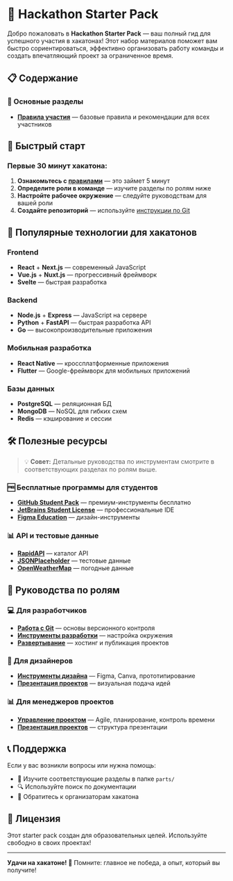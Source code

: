 # 🚀 Hackathon Starter Pack

Добро пожаловать в **Hackathon Starter Pack** — ваш полный гид для успешного участия в хакатонах! Этот набор материалов поможет вам быстро сориентироваться, эффективно организовать работу команды и создать впечатляющий проект за ограниченное время.

## 📋 Содержание

### 🎯 Основные разделы
- [**Правила участия**](RULES.md) — базовые правила и рекомендации для всех участников


## 🚀 Быстрый старт

### Первые 30 минут хакатона:
1. **Ознакомьтесь с [правилами](RULES.md)** — это займет 5 минут
2. **Определите роли в команде** — изучите разделы по ролям ниже
3. **Настройте рабочее окружение** — следуйте руководствам для вашей роли
4. **Создайте репозиторий** — используйте [инструкции по Git](parts/git_basics.md)

## 🎯 Популярные технологии для хакатонов

### Frontend
- **React** + **Next.js** — современный JavaScript
- **Vue.js** + **Nuxt.js** — прогрессивный фреймворк
- **Svelte** — быстрая разработка

### Backend
- **Node.js** + **Express** — JavaScript на сервере
- **Python** + **FastAPI** — быстрая разработка API
- **Go** — высокопроизводительные приложения

### Мобильная разработка
- **React Native** — кроссплатформенные приложения
- **Flutter** — Google-фреймворк для мобильных приложений

### Базы данных
- **PostgreSQL** — реляционная БД
- **MongoDB** — NoSQL для гибких схем
- **Redis** — кэширование и сессии

## 🛠 Полезные ресурсы

> 💡 **Совет:** Детальные руководства по инструментам смотрите в соответствующих разделах по ролям выше.

### 🆓 Бесплатные программы для студентов
- [**GitHub Student Pack**](https://education.github.com/pack) — премиум-инструменты бесплатно
- [**JetBrains Student License**](https://www.jetbrains.com/student/) — профессиональные IDE
- [**Figma Education**](https://www.figma.com/education/) — дизайн-инструменты

### 📊 API и тестовые данные
- [**RapidAPI**](https://rapidapi.com/) — каталог API
- [**JSONPlaceholder**](https://jsonplaceholder.typicode.com/) — тестовые данные
- [**OpenWeatherMap**](https://openweathermap.org/api) — погодные данные

## 👥 Руководства по ролям

### 💻 Для разработчиков
- [**Работа с Git**](parts/git_basics.md) — основы версионного контроля
- [**Инструменты разработки**](parts/development_tools.md) — настройка окружения
- [**Развертывание**](parts/deployment_guide.md) — хостинг и публикация проектов

### 🎨 Для дизайнеров
- [**Инструменты дизайна**](parts/design_tools.md) — Figma, Canva, прототипирование
- [**Презентация проектов**](parts/pitching_tips.md) — визуальная подача идей

### 📊 Для менеджеров проектов
- [**Управление проектом**](parts/project_management.md) — Agile, планирование, контроль времени
- [**Презентация проектов**](parts/pitching_tips.md) — структура презентации

## 📞 Поддержка

Если у вас возникли вопросы или нужна помощь:
- 📖 Изучите соответствующие разделы в папке `parts/`
- 🔍 Используйте поиск по документации
- 💬 Обратитесь к организаторам хакатона

## 📝 Лицензия

Этот starter pack создан для образовательных целей. Используйте свободно в своих проектах!

---

**Удачи на хакатоне! 🎉** Помните: главное не победа, а опыт, который вы получите!
